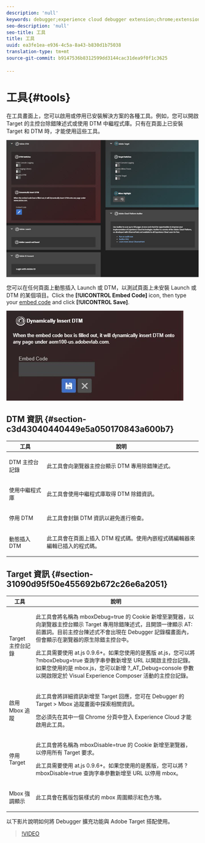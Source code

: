 ```yaml
---
description: 'null'
keywords: debugger;experience cloud debugger extension;chrome;extension;tools;dtm;target
seo-description: 'null'
seo-title: 工具
title: 工具
uuid: ea3fe1ea-e936-4c5a-8a43-b830d1b75038
translation-type: tm+mt
source-git-commit: b9147536b8312599dd3144cac31dea9f0f1c3625

---
```



# 工具{#tools}

在工具畫面上，您可以啟用或停用已安裝解決方案的各種工具。例如，您可以開啟 Target 的主控台除錯陳述式或使用 DTM 中繼程式庫。只有在頁面上已安裝 Target 和 DTM 時，才能使用這些工具。

![](assets/tools.jpg)

您可以在任何頁面上動態插入 Launch 或 DTM，以測試頁面上未安裝 Launch 或 DTM 的某個項目。Click the **[!UICONTROL Embed Code]** icon, then type your [embed code](https://experiencecloud.adobe.com/resources/help/en_US/dtm/deployment.html) and click **[!UICONTROL Save]**.

![](assets/tools-embedcode.jpg)

## DTM 資訊 {#section-c3d43040440449e5a050170843a600b7}

<table id="table_04625C3319134E169A35DB74C1D1FB31"> 
 <thead> 
  <tr> 
   <th colname="col1" class="entry"> 工具 </th> 
   <th colname="col2" class="entry"> 說明 </th> 
  </tr>
 </thead>
 <tbody> 
  <tr> 
   <td colname="col1"> <p> DTM 主控台記錄 </p> </td> 
   <td colname="col2"> <p>此工具會向瀏覽器主控台顯示 DTM 專用除錯陳述式。 </p> </td> 
  </tr> 
  <tr> 
   <td colname="col1"> <p>使用中繼程式庫 </p> </td> 
   <td colname="col2"> <p>此工具會使用中繼程式庫取得 DTM 除錯資訊。 </p> </td> 
  </tr> 
  <tr> 
   <td colname="col1"> <p>停用 DTM </p> </td> 
   <td colname="col2"> <p>此工具會封鎖 DTM 資訊以避免進行檢查。 </p> </td> 
  </tr> 
  <tr> 
   <td colname="col1"> <p> 動態插入 DTM </p> </td> 
   <td colname="col2"> <p> 此工具會在頁面上插入 DTM 程式碼。使用內嵌程式碼編輯器來編輯已插入的程式碼。 </p> </td> 
  </tr> 
 </tbody> 
</table>

## Target 資訊 {#section-31090d95f50e455692b672c26e6a2051}

<table id="table_A71D269B49F4417599EBACA44D5CCF4F"> 
 <thead> 
  <tr> 
   <th colname="col1" class="entry"> 工具 </th> 
   <th colname="col2" class="entry"> 說明 </th> 
  </tr>
 </thead>
 <tbody> 
  <tr> 
   <td colname="col1"> <p>Target 主控台記錄 </p> </td> 
   <td colname="col2"> <p>此工具會將名稱為 <span class="codeph">mboxDebug=true</span> 的 Cookie 新增至瀏覽器，以向瀏覽器主控台顯示 Target 專用除錯陳述式，且開頭一律顯示 <span class="codeph">AT:</span> 前置詞。目前主控台陳述式不會出現在 Debugger 記錄檔畫面內，但會顯示在瀏覽器的原生除錯主控台中。 </p> <p> 此工具需要使用 at.js 0.9.6+。如果您使用的是舊版 at.js，您可以將 <span class="codeph">?mboxDebug=true</span> 查詢字串參數新增至 URL 以開啟主控台記錄。如果您使用的是 mbox.js，您可以新增 <span class="codeph">?_AT_Debug=console</span> 參數以開啟限定於 Visual Experience Composer 活動的主控台記錄。 </p> </td> 
  </tr> 
  <tr> 
   <td colname="col1"> <p> 啟用 Mbox 追蹤 </p> </td> 
   <td colname="col2"> <p>此工具會將詳細資訊新增至 Target 回應，您可在 Debugger 的 <span class="uicontrol">Target &gt; Mbox 追蹤</span>畫面中探索相關資訊。 </p> <p> 您必須先在其中一個 Chrome 分頁中登入 Experience Cloud 才能啟用此工具。 </p> </td> 
  </tr> 
  <tr> 
   <td colname="col1"> <p>停用 Target </p> </td> 
   <td colname="col2"> <p>此工具會將名稱為 <span class="codeph">mboxDisable=true</span> 的 Cookie 新增至瀏覽器，以停用所有 Target 要求。 </p> <p> 此工具需要使用 at.js 0.9.6+。如果您使用的是舊版，您可以將 <span class="codeph">?mboxDisable=true</span> 查詢字串參數新增至 URL 以停用 mbox。 </p> </td> 
  </tr> 
  <tr> 
   <td colname="col1"> <p> Mbox 強調顯示 </p> </td> 
   <td colname="col2"> <p> 此工具會在舊版包裝樣式的 mbox 周圍顯示紅色方塊。 </p> </td> 
  </tr> 
 </tbody> 
</table>

以下影片說明如何將 Debugger 擴充功能與 Adobe Target 搭配使用。

>[!VIDEO](https://video.tv.adobe.com/v/23115t2/?captions=chi_hant)
